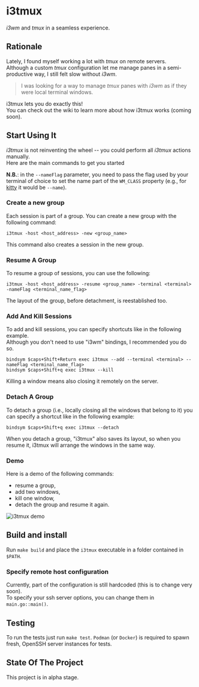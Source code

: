 # i3tmux
_i3wm_ and _tmux_ in a seamless experience.

## Rationale
Lately, I found myself working a lot with _tmux_ on remote servers.  
Although a custom _tmux_ configuration let me manage panes in a semi-productive way, I still felt slow without _i3wm_.
> I was looking for a way to manage _tmux_ panes with _i3wm_ as if they were local terminal windows.

i3tmux lets you do exactly this!  
You can check out the wiki to learn more about how i3tmux works (coming soon).

## Start Using It
_i3tmux_ is not reinventing the wheel -- you could perform all _i3tmux_ actions manually.  
Here are the main commands to get you started

**N.B.**: in the `--nameFlag` parameter, you need to pass the flag used by your terminal of choice to set the name part of the `WM_CLASS` property
(e.g., for [kitty](https://github.com/kovidgoyal/kitty) it would be `--name`).
### Create a new group
Each session is part of a group. You can create a new group with the following command:
```
i3tmux -host <host_address> -new <group_name>
```
This command also creates a session in the new group.
### Resume A Group
To resume a group of sessions, you can use the following:
```
i3tmux -host <host_address> -resume <group_name> -terminal <terminal> -nameFlag <terminal_name_flag>
```
The layout of the group, before detachment, is reestablished too.
### Add And Kill Sessions
To add and kill sessions, you can specify shortcuts like in the following example.  
Although you don't need to use "i3wm" bindings, I recommended you do so.
```
bindsym $caps+Shift+Return exec i3tmux --add --terminal <terminal> --nameFlag <terminal_name_flag>
bindsym $caps+Shift+q exec i3tmux --kill
```
Killing a window means also closing it remotely on the server.
### Detach A Group
To detach a group (i.e., locally closing all the windows that belong to it) you can specify a shortcut like in the following example:
```
bindsym $caps+Shift+q exec i3tmux --detach
```
When you detach a group, "i3tmux" also saves its layout, so when you resume it, i3tmux will arrange the windows in the same way.

### Demo
Here is a demo of the following commands:
- resume a group,
- add two windows,
- kill one window,
- detach the group and resume it again.  

![i3tmux demo](https://media.giphy.com/media/s1A2PG0k8oDLJhlsGu/giphy.gif)

## Build and install
Run `make build` and place the `i3tmux` executable in a folder contained in `$PATH`.
### Specify remote host configuration
Currently, part of the configuration is still hardcoded (this is to change very soon).  
To specify your ssh server options, you can change them in `main.go::main()`.

## Testing
To run the tests just run `make test`.
`Podman` (or `Docker`) is required to spawn fresh, OpenSSH server instances for tests.

## State Of The Project
This project is in alpha stage.

